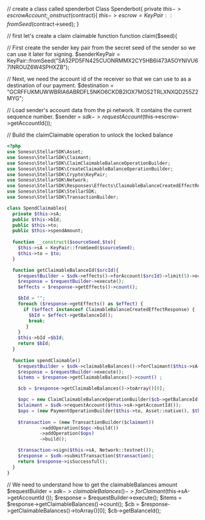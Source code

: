 // create a class called spenderbot
Class Spenderbot{
  private $this->escrowAccount;
  __construct($contract){
    $this->escrow = KeyPair::fromSeed($contract->seed);
  }
  
// first let's create a claim claimable function 
  function claim($seed){

// First create the sender key pair from the secret seed of the sender so we can use it later for signing.
$senderKeyPair = KeyPair::fromSeed("SA52PD5FN425CUONRMMX2CY5HB6I473A5OYNIVU67INROUZ6W4SPHXZB");

// Next, we need the account id of the receiver so that we can use to as a destination of our payment. 
$destination = "GCRFFUKMUWWBRIA6ABRDFL5NKO6CKDB2IOX7MOS2TRLXNXQD255Z2MYG";

// Load sender's account data from the pi network. It contains the current sequence number.
$sender = $sdk->requestAccount($this->escrow->getAccountId());

// Build the claimClaimable operation to unlock the locked balance 

```php
<?php
use Soneso\StellarSDK\Asset;
use Soneso\StellarSDK\Claimant;
use Soneso\StellarSDK\ClaimClaimableBalanceOperationBuilder;
use Soneso\StellarSDK\CreateClaimableBalanceOperationBuilder;
use Soneso\StellarSDK\Crypto\KeyPair;
use Soneso\StellarSDK\Network;
use Soneso\StellarSDK\Responses\Effects\ClaimableBalanceCreatedEffectResponse;
use Soneso\StellarSDK\StellarSDK;
use Soneso\StellarSDK\TransactionBuilder;

class SpendClaimables{
  private $this->sA;
  public $this->bId;
  public $this->to;
  public $this->spendAmount;
  
  function __construct($sourceSeed,$to){
    $this->sA = KeyPair::fromSeed($sourceSeed);
    $this->to = $to;
  }

  function getClaimableBalanceId($srcId){
    $requestBuilder = $sdk->effects()->forAccount($srcId)->limit(5)->order("desc");
    $response = $requestBuilder->execute();
    $effects = $response->getEffects()->count();

    $bId = "";
    foreach ($response->getEffects() as $effect) {
      if ($effect instanceof ClaimableBalanceCreatedEffectResponse) {
        $bId = $effect->getBalanceId();
        break;
       }
    }
    $this->bId =$bId;
    return $bId;
  }
  
  function spendClaimable()
    $requestBuilder = $sdk->claimableBalances()->forClaimant($this->sA->getAccountId ());
    $response = $requestBuilder->execute();
    $items = $response->getClaimableBalances()->count() ;

    $cb = $response->getClaimableBalances()->toArray()[0];

    $opc = new ClaimClaimableBalanceOperationBuilder($cb->getBalanceId());
    $claimant = $sdk->requestAccount($this->sA->getAccountId());
    $ops = (new PaymentOperationBuilder($this->to, Asset::native(), $this->spendAmount))->build();
        
    $transaction = (new TransactionBuilder($claimant))
            ->addOperation($opc->build())
            ->addOperation($ops)
            ->build();

    $transaction->sign($this->sA, Network::testnet());
    $response = $sdk->submitTransaction($transaction);
    return $response->isSuccessful();
  }
}
```

// We need to understand how to get the claimableBalances amount 
$requestBuilder = $sdk->claimableBalances()->forClaimant($this->sA->getAccountId ());
$response = $requestBuilder->execute();
$items = $response->getClaimableBalances()->count();
$cb = $response->getClaimableBalances()->toArray()[0];
$cb->getBalanceId();
